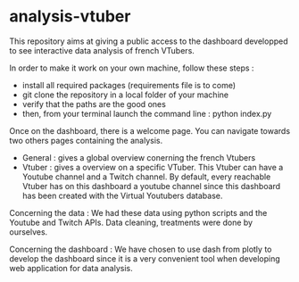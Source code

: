 # analysis-vtuber
This repository aims at giving a public access to the dashboard developped to see interactive data analysis of french VTubers.

In order to make it work on your own machine, follow these steps :
- install all required packages (requirements file is to come)
- git clone the repository in a local folder of your machine
- verify that the paths are the good ones
- then, from your terminal launch the command line : python index.py

Once on the dashboard, there is a welcome page. You can navigate towards two others pages containing the analysis.
- General : gives a global overview conerning the french Vtubers
- Vtuber : gives a overview on a specific VTuber. This Vtuber can have a Youtube channel and a Twitch channel. By default, every reachable Vtuber has on this dashboard a youtube channel since this dashboard has been created with the Virtual Youtubers database.

Concerning the data : 
We had these data using python scripts and the Youtube and Twitch APIs. Data cleaning, treatments were done by ourselves. 

Concerning the dashboard : 
We have chosen to use dash from plotly to develop the dashboard since it is a very convenient tool when developing web application for data analysis.
